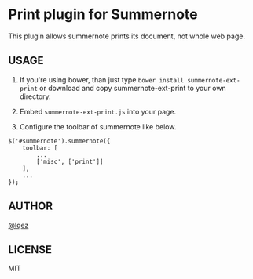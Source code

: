 Print plugin for Summernote
===========================

This plugin allows summernote prints its document, not whole web page. 

USAGE
-----

 1. If you're using bower, than just type `bower install summernote-ext-print`
    or download and copy summernote-ext-print to your own directory.

 2. Embed `summernote-ext-print.js` into your page.

 3. Configure the toolbar of summernote like below.

```
$('#summernote').summernote({
    toolbar: [
        ...
        ['misc', ['print']]
    ],
    ...
});
```

AUTHOR
------
[@lqez](https://github.com/lqez/)


LICENSE
-------
MIT
